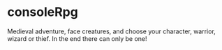 # consoleRpg
Medieval adventure, face creatures, and choose your character, warrior, wizard or thief. In the end there can only be one!
